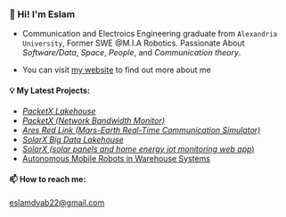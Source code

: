 ### 👋 Hi! I'm Eslam

- Communication and Electroics Engineering graduate from ```Alexandria University```, Former SWE @M.I.A Robotics. Passionate About _Software/Data_, _Space_, _People_, and _Communication theory_.

- You can visit [my website](https://eslam-dyab.vercel.app/) to find out more about me




#### 💡 My Latest Projects:
- [_PacketX Lakehouse_](https://github.com/eslamdyab21/PacketX-Lakehouse)
- [_PacketX (Network Bandwidth Monitor)_](https://github.com/eslamdyab21/PacketX)
- [_Ares Red Link (Mars-Earth Real-Time Communication Simulator)_](https://github.com/eslamdyab21/Ares-Red-Link)
- [_SolarX Big Data Lakehouse_](https://github.com/eslamdyab21/SolarX-Lakehouse)
- [_SolarX (solar panels and home energy iot monitoring web app_)](https://github.com/eslamdyab21/solar-x)
- [ Autonomous Mobile Robots in Warehouse Systems ](https://github.com/eslamdyab21/AMRs-in-Warehouse-Systems)




#### 📫 How to reach me: 

eslamdyab22@gmail.com
